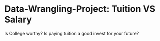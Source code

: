 # Data-Wrangling-Project: Tuition VS Salary
Is College worthy? Is paying tuition a good invest for your future? 



